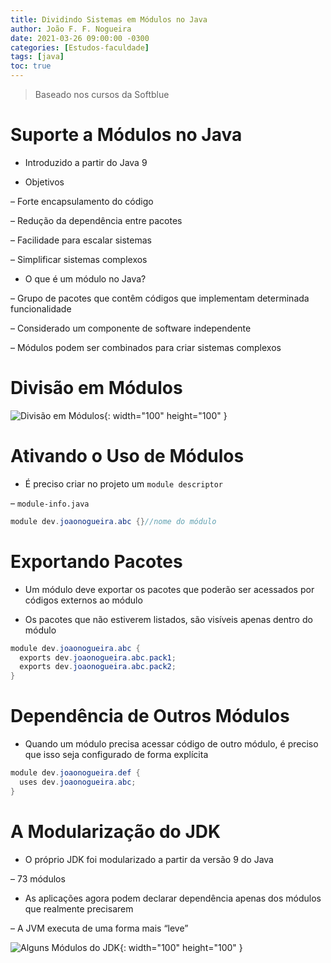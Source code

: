 ```yaml
---
title: Dividindo Sistemas em Módulos no Java
author: João F. F. Nogueira
date: 2021-03-26 09:00:00 -0300
categories: [Estudos-faculdade]
tags: [java]
toc: true
---
```


> Baseado nos cursos da Softblue

# Suporte a Módulos no Java

* Introduzido a partir do Java 9

* Objetivos

– Forte encapsulamento do código

– Redução da dependência entre pacotes

– Facilidade para escalar sistemas

– Simplificar sistemas complexos

* O que é um módulo no Java?

– Grupo de pacotes que contêm códigos que implementam determinada funcionalidade

– Considerado um componente de software independente

– Módulos podem ser combinados para criar sistemas complexos

# Divisão em Módulos

![Divisão em Módulos](/posts/2021-03-26-2.png){: width="100" height="100" }

# Ativando o Uso de Módulos

* É preciso criar no projeto um `module descriptor`

– `module-info.java`

```java
module dev.joaonogueira.abc {}//nome do módulo
```

# Exportando Pacotes

* Um módulo deve exportar os pacotes que poderão ser acessados por códigos externos ao módulo

* Os pacotes que não estiverem listados, são visíveis apenas dentro do módulo

```java
module dev.joaonogueira.abc {
  exports dev.joaonogueira.abc.pack1;
  exports dev.joaonogueira.abc.pack2;
}
```

# Dependência de Outros Módulos

* Quando um módulo precisa acessar código de outro módulo, é preciso que isso seja configurado de forma explícita

```java
module dev.joaonogueira.def {
  uses dev.joaonogueira.abc;
}
```

# A Modularização do JDK

* O próprio JDK foi modularizado a partir da versão 9 do Java

– 73 módulos
* As aplicações agora podem declarar dependência apenas dos módulos que realmente precisarem

– A JVM executa de uma forma mais “leve”

![Alguns Módulos do JDK](/posts/2021-03-26-3.png){: width="100" height="100" }
